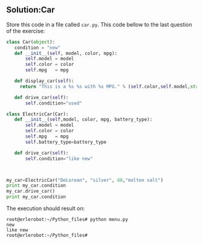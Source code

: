 ## Solution:Car
 Store this code in a file called `car.py`. This code bellow to the last question of the exercise:
 ```python
 class Car(object):
    condition = "new"
    def __init__(self, model, color, mpg):
        self.model = model
        self.color = color
        self.mpg   = mpg

    def display_car(self):
      return "This is a %s %s with %s MPG." % (self.color,self.model,str(self.mpg))

    def drive_car(self):
        self.condition="used"

class ElectricCar(Car):
    def __init__(self,model, color, mpg, battery_type):
        self.model = model
        self.color = color
        self.mpg   = mpg
        self.battery_type=battery_type

    def drive_car(self):
        self.condition="like new"



my_car=ElectricCar("DeLorean", "silver", 88,"molten salt")
print my_car.condition
my_car.drive_car()
print my_car.condition
```
The execution should result on:

```
root@erlerobot:~/Python_files# python menu.py
new
like new
root@erlerobot:~/Python_files#
```
